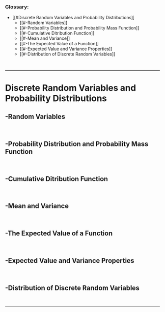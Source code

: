 ### Glossary:
- [[#Discrete Random Variables and Probability Distributions]]
	- [[#-Random Variables]]
	- [[#-Probability Distribution and Probability Mass Function]]
	- [[#-Cumulative Ditribution Function]]
	- [[#-Mean and Variance]]
	- [[#-The Expected Value of a Function]]
	- [[#-Expected Value and Variance Properties]]
	- [[#-Distribution of Discrete Random Variables]]

$\quad$

---

# Discrete Random Variables and Probability Distributions

## -Random Variables
$\quad$
## -Probability Distribution and Probability Mass Function
$\quad$
## -Cumulative Ditribution Function
$\quad$
## -Mean and Variance
$\quad$
## -The Expected Value of a Function
$\quad$
## -Expected Value and Variance Properties
$\quad$
## -Distribution of Discrete Random Variables

$\quad$

---
